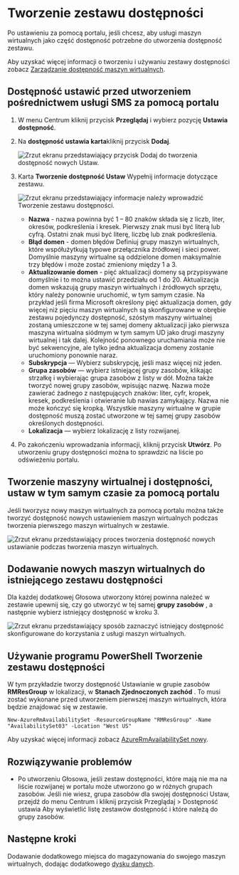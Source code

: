 <properties
    pageTitle="Tworzenie zestawu dostępność maszyn wirtualnych | Microsoft Azure"
    description="Dowiedz się, jak utworzyć dostępność ustawieniem maszyn wirtualnych za pomocą Azure portal lub przy użyciu Menedżera zasobów modelu wdrożenia programu PowerShell."
    keywords="Konfigurowanie dostępności"
    services="virtual-machines-windows"
    documentationCenter=""
    authors="cynthn"
    manager="timlt"
    editor=""
    tags="azure-resource-manager"/>
<tags
    ms.service="virtual-machines-windows"
    ms.workload="infrastructure-services"
    ms.tgt_pltfrm="vm-windows"
    ms.devlang="na"
    ms.topic="article"
    ms.date="09/27/2016"
    ms.author="cynthn"/>


# <a name="create-an-availability-set"></a>Tworzenie zestawu dostępności 

Po ustawieniu za pomocą portalu, jeśli chcesz, aby usługi maszyn wirtualnych jako część dostępność potrzebne do utworzenia dostępność zestawu.

Aby uzyskać więcej informacji o tworzeniu i używaniu zestawy dostępności zobacz [Zarządzanie dostępność maszyn wirtualnych](virtual-machines-windows-manage-availability.md).


## <a name="use-the-portal-to-create-an-availability-set-before-creating-your-vms"></a>Dostępność ustawić przed utworzeniem pośrednictwem usługi SMS za pomocą portalu

1. W menu Centrum kliknij przycisk **Przeglądaj** i wybierz pozycję **Ustawia dostępność**.

2. Na **dostępność ustawia karta**kliknij przycisk **Dodaj**.

    ![Zrzut ekranu przedstawiający przycisk Dodaj do tworzenia dostępność nowych Ustaw.](./media/virtual-machines-windows-create-availability-set/add-availability-set.png)

3. Karta **Tworzenie dostępność Ustaw** Wypełnij informacje dotyczące zestawu.

    ![Zrzut ekranu przedstawiający informacje należy wprowadzić Tworzenie zestawu dostępności.](./media/virtual-machines-windows-create-availability-set/create-availability-set.png)

    - **Nazwa** - nazwa powinna być 1 – 80 znaków składa się z liczb, liter, okresów, podkreślenia i kresek. Pierwszy znak musi być literą lub cyfrą. Ostatni znak musi być literę, liczbę lub znak podkreślenia.
    - **Błąd domen** - domen błędów Definiuj grupy maszyn wirtualnych, które współużytkują typowe przełącznika źródłowej i sieci power. Domyślnie maszyny wirtualne są oddzielone domen maksymalnie trzy błędów i może zostać zmieniony między 1 a 3.
    - **Aktualizowanie domen** - pięć aktualizacji domeny są przypisywane domyślnie i to można ustawić przedziału od 1 do 20. Aktualizacja domen wskazują grupy maszyn wirtualnych i źródłowych sprzętu, który należy ponownie uruchomić, w tym samym czasie. Na przykład jeśli firma Microsoft określony pięć aktualizacja domen, gdy więcej niż pięciu maszyn wirtualnych są skonfigurowane w obrębie zestawu pojedynczy dostępność, szóstym maszyny wirtualnej zostaną umieszczone w tej samej domeny aktualizacji jako pierwsza maszyna wirtualna siódmym w tym samym UD jako drugi maszyny wirtualnej i tak dalej. Kolejność ponownego uruchamiania może nie być sekwencyjne, ale tylko jedna aktualizacja domeny zostanie uruchomiony ponownie naraz.
    - **Subskrypcja** — Wybierz subskrypcję, jeśli masz więcej niż jeden.
    - **Grupa zasobów** — wybierz istniejącej grupy zasobów, klikając strzałkę i wybierając grupa zasobów z listy w dół. Można także tworzyć nowej grupy zasobów, wpisując nazwę. Nazwa może zawierać żadnego z następujących znaków: liter, cyfr, kropek, kresek, podkreślenia i otwieranie lub nawias zamykający. Nazwa nie może kończyć się kropką. Wszystkie maszyny wirtualne w grupie dostępność muszą zostać utworzone w tej samej grupy zasobów określonych dostępności.
    - **Lokalizacja** — wybierz lokalizację z listy rozwijanej.

4. Po zakończeniu wprowadzania informacji, kliknij przycisk **Utwórz**. Po utworzeniu grupy dostępności można to sprawdzić na liście po odświeżeniu portalu.

## <a name="use-the-portal-to-create-a-virtual-machine-and-an-availability-set-at-the-same-time"></a>Tworzenie maszyny wirtualnej i dostępności, ustaw w tym samym czasie za pomocą portalu

Jeśli tworzysz nowy maszyn wirtualnych za pomocą portalu można także tworzyć dostępność nowych ustawieniem maszyn wirtualnych podczas tworzenia pierwszego maszyn wirtualnych w zestawie.

![Zrzut ekranu przedstawiający proces tworzenia dostępność nowych ustawianie podczas tworzenia maszyn wirtualnych.](./media/virtual-machines-windows-create-availability-set/new-vm-avail-set.png)


## <a name="add-a-new-vm-to-an-existing-availability-set"></a>Dodawanie nowych maszyn wirtualnych do istniejącego zestawu dostępności

Dla każdej dodatkowej Głosowa utworzony której powinna należeć w zestawie upewnij się, czy go utworzyć w tej samej **grupy zasobów** , a następnie wybierz istniejący dostępność w kroku 3. 

![Zrzut ekranu przedstawiający sposób zaznaczyć istniejący dostępność skonfigurowane do korzystania z usługi maszyn wirtualnych.](./media/virtual-machines-windows-create-availability-set/add-vm-to-set.png)



## <a name="use-powershell-to-create-an-availability-set"></a>Używanie programu PowerShell Tworzenie zestawu dostępności

W tym przykładzie tworzy dostępność Ustawianie w grupie zasobów **RMResGroup** w lokalizacji, w **Stanach Zjednoczonych zachód** . To musi zostać wykonane przed utworzeniem pierwszej maszyn wirtualnych, która będzie znajdować się w zestawie.

    New-AzureRmAvailabilitySet -ResourceGroupName "RMResGroup" -Name "AvailabilitySet03" -Location "West US"
    
Aby uzyskać więcej informacji zobacz [AzureRmAvailabilitySet nowy](https://msdn.microsoft.com/library/mt619453.aspx).


## <a name="troubleshooting"></a>Rozwiązywanie problemów

- Po utworzeniu Głosowa, jeśli zestaw dostępności, które mają nie ma na liście rozwijanej w portalu może utworzono go w różnych grupach zasobów. Jeśli nie wiesz, grupa zasobów dla swojej dostępności Ustaw, przejdź do menu Centrum i kliknij przycisk Przeglądaj > Dostępność ustawia Aby wyświetlić listę zestawów dostępność i które należą do grupy zasobów.


## <a name="next-steps"></a>Następne kroki

Dodawanie dodatkowego miejsca do magazynowania do swojego maszyn wirtualnych, dodając dodatkowego [dysku danych](virtual-machines-windows-attach-disk-portal.md).
